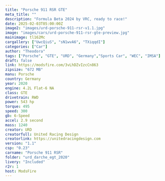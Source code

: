 ```yaml
---
title: "Porsche 911 RSR GTE"
meta_title: ""
description: "Formula Beta 2024 by VRC, ready to race!"
date: 2025-02-03T05:00:00Z
image2: "images/urd-porsche-911-rsr-v1.1.jpg"
image: "images/cars/urd-porsche-911-rsr-gte-preview.jpg"
mainimage: tl162Mc
cargallery: ["UwcQiuS", "sN1wvA6", "TXiqqdI"]
categories: ["Car"]
author: "Theodora"
tags: ["Porsche", "GTE", "URD", "Germany","Sports Car", "WEC", "IMSA"]
draft: false
link: https://modsfire.com/3vLhDZvIzcCn863
zipsize: "672 MB"
manu: Porsche
country: Germany
year: 2020
engine: 4.2L Flat-6 NA
class: GTE
drivetrain: RWD
power: 543 hp
torque: 495
speed: 300
gb: 6-Speed
accel: 2.9 second
mass: 1240
creator: URD
creatorfull: United Racing Design
creatorlink: https://unitedracingdesign.com
version: "1.1"
csp: "0.23"
carname: "Porsche 911 RSR"
folder: "urd_darche_egt_2020"
livery: "Included"
r2r: 1
host: ModsFire
---
```

